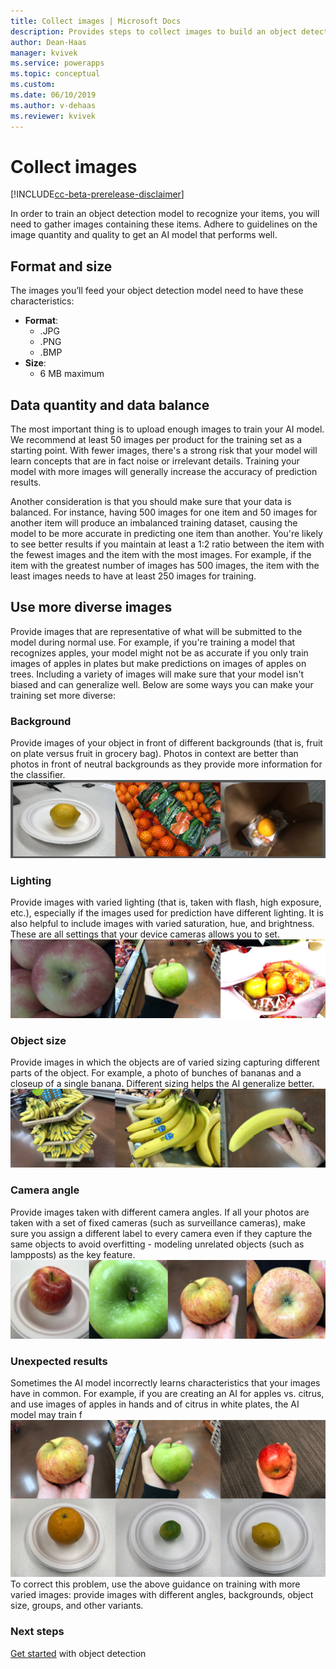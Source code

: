 ```yaml
---
title: Collect images | Microsoft Docs
description: Provides steps to collect images to build an object detection model AI Builder.
author: Dean-Haas
manager: kvivek
ms.service: powerapps
ms.topic: conceptual
ms.custom: 
ms.date: 06/10/2019
ms.author: v-dehaas
ms.reviewer: kvivek
---
```


# Collect images

[!INCLUDE[cc-beta-prerelease-disclaimer](./includes/cc-beta-prerelease-disclaimer.md)]

In order to train an object detection model to recognize your items, you will need to gather images containing these items. Adhere to guidelines on the image quantity and quality to get an AI model that performs well. 
## Format and size
The images you’ll feed your object detection model need to have these characteristics:
- **Format**: 
    - .JPG
    - .PNG
    - .BMP
- **Size**:
    -  6 MB maximum
## Data quantity and data balance
The most important thing is to upload enough images to train your AI model. We recommend at least 50 images per product for the training set as a starting point. With fewer images, there's a strong risk that your model will learn concepts that are in fact noise or irrelevant details. Training your model with more images will generally increase the accuracy of prediction results.

Another consideration is that you should make sure that your data is balanced. For instance, having 500 images for one item and 50 images for another item will produce an imbalanced training dataset, causing the model to be more accurate in predicting one item than another. You're likely to see better results if you maintain at least a 1:2 ratio between the item with the fewest images and the item with the most images. For example, if the item with the greatest number of images has 500 images, the item with the least images needs to have at least 250 images for training.

## Use more diverse images
Provide images that are representative of what will be submitted to the model during normal use. For example, if you're training a model that recognizes apples, your model might not be as accurate if you only train images of apples in plates but make predictions on images of apples on trees. Including a variety of images will make sure that your model isn't biased and can generalize well. Below are some ways you can make your training set more diverse:
### Background 
Provide images of your object in front of different backgrounds (that is, fruit on plate versus fruit in grocery bag). Photos in context are better than photos in front of neutral backgrounds as they provide more information for the classifier.
![Image backgrounds](media/image-background.png "Image backgrounds")

### Lighting
Provide images with varied lighting (that is, taken with flash, high exposure, etc.), especially if the images used for prediction have different lighting. It is also helpful to include images with varied saturation, hue, and brightness. These are all settings that your device cameras allows you to set.
![Image lighting](media/image-lighting.png "Image lighting")
### Object size
Provide images in which the objects are of varied sizing capturing different parts of the object. For example, a photo of bunches of bananas and a closeup of a single banana. Different sizing helps the AI generalize better.
![Object sizes](media/image-object-size.png "Object sizes")
### Camera angle
Provide images taken with different camera angles. If all your photos are taken with a set of fixed cameras (such as surveillance cameras), make sure you assign a different label to every camera even if they capture the same objects to avoid overfitting - modeling unrelated objects (such as lampposts) as the key feature.
![Camera angles](media/image-camera-angle.png "Camera angles")

### Unexpected results
Sometimes the AI model incorrectly learns characteristics that your images have in common. For example, if you are creating an AI for apples vs. citrus, and use images of apples in hands and of citrus in white plates, the AI model may train f![Unexpected results](media/image-unexpected-results.png "Unexpected results")
To correct this problem, use the above guidance on training with more varied images: provide images with different angles, backgrounds, object size, groups, and other variants.


### Next steps
[Get started](get-started-with-object-detection.md) with object detection

